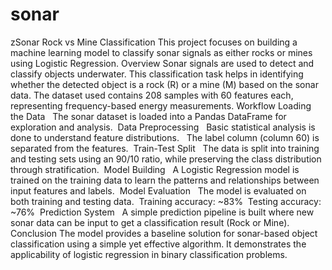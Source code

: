 # sonar
zSonar Rock vs Mine Classification
This project focuses on building a machine learning model to classify sonar signals as either rocks or mines using Logistic Regression.
Overview
Sonar signals are used to detect and classify objects underwater. This classification task helps in identifying whether the detected object is a rock (R) or a mine (M) based on the sonar data. The dataset used contains 208 samples with 60 features each, representing frequency-based energy measurements.
Workflow
Loading the Data   The sonar dataset is loaded into a Pandas DataFrame for exploration and analysis. 
Data Preprocessing   Basic statistical analysis is done to understand feature distributions.   The label column (column 60) is separated from the features. 
Train-Test Split   The data is split into training and testing sets using an 90/10 ratio, while preserving the class distribution through stratification. 
Model Building   A Logistic Regression model is trained on the training data to learn the patterns and relationships between input features and labels. 
Model Evaluation   The model is evaluated on both training and testing data. 
Training accuracy: ~83% 
Testing accuracy: ~76% 
Prediction System   A simple prediction pipeline is built where new sonar data can be input to get a classification result (Rock or Mine). 
Conclusion
The model provides a baseline solution for sonar-based object classification using a simple yet effective algorithm. It demonstrates the applicability of logistic regression in binary classification problems.
